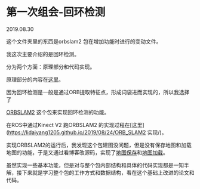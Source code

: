 # 第一次组会-回环检测

2019.08.30

这个文件夹里的东西是orbslam2 包在增加功能时进行的变动文件。

我这次主要介绍的是回环检测。

分为两个方面：原理部分和代码实现。

原理部分的内容在[这里](https://lidaiyang1205.github.io/2019/08/22/回环检测/)。

因为回环检测是一般是通过ORB提取特征点，形成词袋进而实现的，所以我选择了

[ORBSLAM2](https://github.com/raulmur/ORB_SLAM2/) 这个包来实现回环检测的功能。

在ROS中通过Kinect V2 跑ORBSLAM2 的实现过程在[这里](https://lidaiyang1205.github.io/2019/08/24/ORB_SLAM2 实现/)。

实现ORBSLAM2的运行后，我发现这个包建图没问题，但是没有保存地图和加载地图的功能，于是又通过看博客改源码，实现了[地图保存](https://lidaiyang1205.github.io/2019/08/26/ORB_SLAM2地图保存与加载（1）/)和[地图加载](https://lidaiyang1205.github.io/2019/08/27/ORB_SLAM2地图保存与加载（2）/)。

虽然实现一些基本功能，但是对与整个包内部结构和具体的代码实现都是一知半解，接下来就是学习整个包的工作方式和数据结构，看在这个基础上改进的论文和代码。

